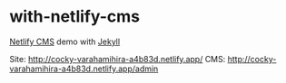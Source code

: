 # with-netlify-cms

[Netlify CMS](https://www.netlifycms.org) demo with [Jekyll](http://jekyllrb.com)

Site: http://cocky-varahamihira-a4b83d.netlify.app/
CMS: http://cocky-varahamihira-a4b83d.netlify.app/admin
